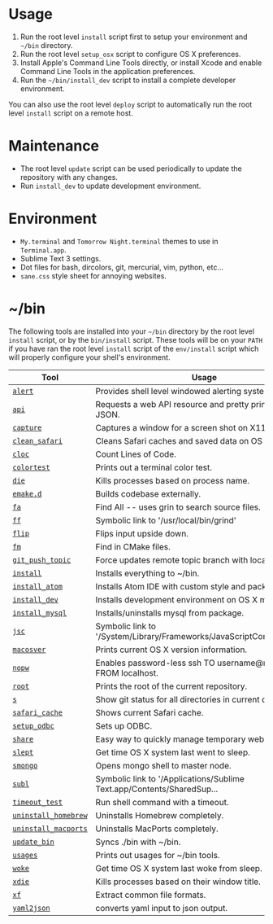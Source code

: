# Usage
1. Run the root level `install` script first to setup your environment and `~/bin` directory.
1. Run the root level `setup_osx` script to configure OS X preferences.
1. Install Apple's Command Line Tools directly, or install Xcode and enable Command Line Tools in the application preferences.
1. Run the `~/bin/install_dev` script to install a complete developer environment.

You can also use the root level `deploy` script to automatically run the root level `install` script on a remote host.

# Maintenance
* The root level `update` script can be used periodically to update the repository with any changes.
* Run `install_dev` to update development environment.

# Environment
* `My.terminal` and `Tomorrow Night.terminal` themes to use in `Terminal.app`.
* Sublime Text 3 settings.
* Dot files for bash, dircolors, git, mercurial, vim, python, etc...
* `sane.css` style sheet for annoying websites.

# ~/bin
The following tools are installed into your `~/bin` directory by the root level `install` script, or by the `bin/install` script. These tools will be on your `PATH` if you have ran the root level `install` script of the `env/install` script which will properly configure your shell's environment.

| Tool | Usage |
| --- | --- |
| [`alert`](bin/alert) | Provides shell level windowed alerting system. |
| [`api`](bin/api) | Requests a web API resource and pretty prints resulting JSON. |
| [`capture`](bin/capture) | Captures a window for a screen shot on X11 systems. |
| [`clean_safari`](bin/clean_safari) | Cleans Safari caches and saved data on OS X. |
| [`cloc`](bin/cloc) | Count Lines of Code. |
| [`colortest`](bin/colortest) | Prints out a terminal color test. |
| [`die`](bin/die) | Kills processes based on process name. |
| [`emake.d`](bin/emake.d) | Builds codebase externally. |
| [`fa`](bin/fa) | Find All -- uses grin to search source files. |
| [`ff`](bin/ff) | Symbolic link to '/usr/local/bin/grind' |
| [`flip`](bin/flip) | Flips input upside down. |
| [`fm`](bin/fm) | Find in CMake files. |
| [`git_push_topic`](bin/git_push_topic) | Force updates remote topic branch with local branch. |
| [`install`](bin/install) | Installs everything to ~/bin. |
| [`install_atom`](bin/install_atom) | Installs Atom IDE with custom style and packages. |
| [`install_dev`](bin/install_dev) | Installs development environment on OS X machines. |
| [`install_mysql`](bin/install_mysql) | Installs/uninstalls mysql from package. |
| [`jsc`](bin/jsc) | Symbolic link to '/System/Library/Frameworks/JavaScriptCore.framewo... |
| [`macosver`](bin/macosver) | Prints current OS X version information. |
| [`nopw`](bin/nopw) | Enables password-less ssh TO username@remotehost FROM localhost. |
| [`root`](bin/root) | Prints the root of the current repository. |
| [`s`](bin/s) | Show git status for all directories in current directory. |
| [`safari_cache`](bin/safari_cache) | Shows current Safari cache. |
| [`setup_odbc`](bin/setup_odbc) | Sets up ODBC. |
| [`share`](bin/share) | Easy way to quickly manage temporary web shares. |
| [`slept`](bin/slept) | Get time OS X system last went to sleep. |
| [`smongo`](bin/smongo) | Opens mongo shell to master node. |
| [`subl`](bin/subl) | Symbolic link to '/Applications/Sublime Text.app/Contents/SharedSup... |
| [`timeout_test`](bin/timeout_test) | Run shell command with a timeout. |
| [`uninstall_homebrew`](bin/uninstall_homebrew) | Uninstalls Homebrew completely. |
| [`uninstall_macports`](bin/uninstall_macports) | Uninstalls MacPorts completely. |
| [`update_bin`](bin/update_bin) | Syncs ./bin with ~/bin. |
| [`usages`](bin/usages) | Prints out usages for ~/bin tools. |
| [`woke`](bin/woke) | Get time OS X system last woke from sleep. |
| [`xdie`](bin/xdie) | Kills processes based on their window title. |
| [`xf`](bin/xf) | Extract common file formats. |
| [`yaml2json`](bin/yaml2json) | converts yaml input to json output. |
